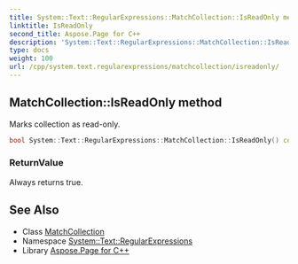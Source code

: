 ```yaml
---
title: System::Text::RegularExpressions::MatchCollection::IsReadOnly method
linktitle: IsReadOnly
second_title: Aspose.Page for C++
description: 'System::Text::RegularExpressions::MatchCollection::IsReadOnly method. Marks collection as read-only in C++.'
type: docs
weight: 100
url: /cpp/system.text.regularexpressions/matchcollection/isreadonly/
---
```

## MatchCollection::IsReadOnly method


Marks collection as read-only.

```cpp
bool System::Text::RegularExpressions::MatchCollection::IsReadOnly() const
```


### ReturnValue

Always returns true.

## See Also

* Class [MatchCollection](../)
* Namespace [System::Text::RegularExpressions](../../)
* Library [Aspose.Page for C++](../../../)
